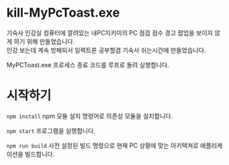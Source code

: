 # kill-MyPcToast.exe

기숙사 인강실 컴퓨터에 깔려있는 내PC지키미의 PC 점검 점수 경고 팝업을 보이지 않게 하기 위해 만들었습니다.  
인강 보는데 계속 방해되서 일렉트론 공부할겸 기숙사 쉬는시간에 만들었습니다.  

MyPCToast.exe 프로세스 종료 코드를 루프로 돌려 실행합니다.  

# 시작하기
```npm install```
npm 모듈 설치 명령어로 의존성 모듈을 설치합니다.

```npm start```
프로그램을 실행합니다.

```npm run build```
사전 설정된 빌드 명령으로 현재 PC 상황에 맞는 아키텍쳐로 애플리케이션을 빌드합니다.
